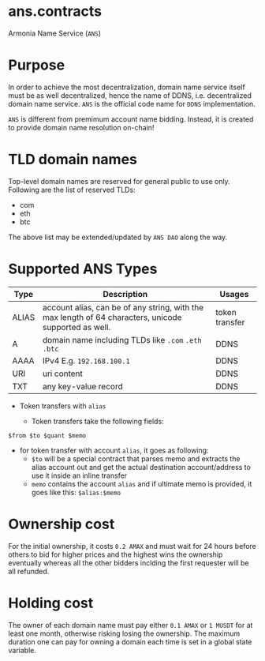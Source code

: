 # ans.contracts
Armonia Name Service (`ANS`)

# Purpose
In order to achieve the most decentralization, domain name service itself must be as well decentralized, hence the name of DDNS, i.e. decentralized domain name service. `ANS` is the official code name for `DDNS` implementation.

`ANS` is different from premimum account name bidding. Instead, it is created to provide domain name resolution on-chain!

# TLD domain names

Top-level domain names are reserved for general public to use only. Following are the list of reserved TLDs:

- com
- eth
- btc

The above list may be extended/updated by `ANS DAO` along the way.

# Supported ANS Types
| Type  | Description                                                                                           | Usages         |
|-------|-------------------------------------------------------------------------------------------------------|----------------|
| ALIAS | account alias, can be of any string, with the max length of 64 characters, unicode supported as well. | token transfer |
| A     | domain name including TLDs like `.com` `.eth` `.btc`                                                  | DDNS           |
| AAAA  | IPv4 E.g. `192.168.100.1`                                                                             | DDNS           |
| URI   | uri content                                                                                           | DDNS           |
| TXT   | any key-value record                                                                                  | DDNS           |

* Token transfers with `alias`

  * Token transfers take the following fields:
```
$from $to $quant $memo
```
  * for token transfer with account `alias`, it goes as following:
    - `$to` will be a special contract that parses memo and extracts the alias account out and get the actual destination account/address to use it inside an inline transfer
    - `memo` contains the account `alias` and if ultimate memo is provided, it goes like this: `$alias:$memo`

# Ownership cost

For the initial ownership, it costs `0.2 AMAX` and must wait for 24 hours before others to bid for higher prices and the highest wins the ownership eventually whereas all the other bidders inclding the first requester will be all refunded. 

# Holding cost
The owner of each domain name must pay either `0.1 AMAX` or `1 MUSDT` for at least one month, otherwise risking losing the ownership. The maximum duration one can pay for owning a domain each time is set in a global state variable. 